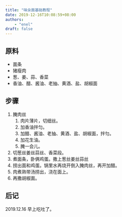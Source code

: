 ```yaml
---
title: "味汆面基础教程"
date: 2019-12-16T10:08:59+08:00
authors:
    - "enel"
draft: false
---
```

## 原料

- 面条
- 猪瘦肉
- 葱、姜、蒜、香菜
- 香油、醋、酱油、老抽、黄酒、盐、胡椒面

## 步骤

1. 腌肉丝
    1. 肉片薄片，切细丝。
    2. 加香油拌匀。
    3. 加醋、酱油、老抽、黄酒、盐、胡椒面，拌匀。
    4. 加花生油。
    5. 腌一会儿。
2. 切葱丝姜丝蒜丝、香菜段。
3. 煮面条，卧俩鸡蛋。撒上葱丝姜丝蒜丝
4. 捞出面和鸡蛋。锅里水再烧开倒入腌肉丝，再开加醋。
5. 肉煮熟带汤捞出，浇在面上。
6. 再撒胡椒面。

## 后记

2019.12.16 早上吃吐了。

